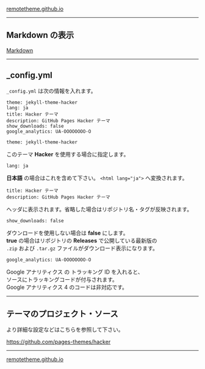 
[remotetheme.github.io](https://remotetheme.github.io/)

___

## Markdown の表示

[Markdown](markdown)

___

## _config.yml

`_config.yml` は次の情報を入れます。

```
theme: jekyll-theme-hacker
lang: ja
title: Hacker テーマ
description: GitHub Pages Hacker テーマ
show_downloads: false
google_analytics: UA-OOOOOOOO-O
```

```
theme: jekyll-theme-hacker
```

このテーマ **Hacker** を使用する場合に指定します。

```
lang: ja
```

**日本語** の場合はこれを含めて下さい。 `<html lang="ja">` へ変換されます。

```
title: Hacker テーマ
description: GitHub Pages Hacker テーマ
```

ヘッダに表示されます。省略した場合はリポジトリ名・タグが反映されます。

```
show_downloads: false
```

ダウンロードを使用しない場合は **false** にします。\
**true** の場合はリポジトリの **Releases** で公開している最新版の\
`.zip` および `.tar.gz` ファイルがダウンロード表示になります。

```
google_analytics: UA-OOOOOOOO-O
```

Google アナリティクス の トラッキング ID を入れると、\
ソースにトラッキングコードが付与されます。\
Google アナリティクス 4 のコードは非対応です。

___

## テーマのプロジェクト・ソース

より詳細な設定などはこちらを参照して下さい。

<https://github.com/pages-themes/hacker>

___

[remotetheme.github.io](https://remotetheme.github.io/)


